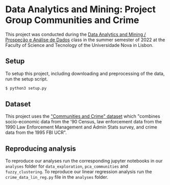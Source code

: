 # Data Analytics and Mining: Project Group Communities and Crime

This project was conducted during the [Data Analytics and Mining / Prospeção e Análise de Dados](https://guia.unl.pt/en/2019/fct/program/935/course/11563) class in the summer semester of 2022 at the Faculty of Science and Tecnology of the Universidade Nova in Lisbon.

## Setup

To setup this project, including downloading and preprocessing of the data, run the setup script.
```bash
$ python3 setup.py
```

## Dataset

This project uses the ["Communities and Crime" dataset](http://archive.ics.uci.edu/ml/datasets/communities+and+crime+unnormalized) which "combines socio-economic data from the '90 Census, law enforcement data from the 1990 Law Enforcement Management and Admin Stats survey, and crime data from the 1995 FBI UCR".

## Reproducing analysis

To reproduce our analyses run the corresponding jupyter notebooks in our `analyses` folder for `data_exploration`, `pca_communities` and `fuzzy_clustering`. To reproduce our linear regression analysis run the `crime_data_lin_reg.py` file in the `analyses` folder.

